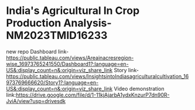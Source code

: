 # India's Agricultural In Crop Production Analysis-NM2023TMID16233
new repo
Dashboard link-https://public.tableau.com/views/Areainacresregion-wise_16973765241550/Dashboard1?:language=en-US&:display_count=n&:origin=viz_share_link
Story link-https://public.tableau.com/views/InsightsintoIndiasagriculturalcultivation_16973769666620/Story1?:language=en-US&:display_count=n&:origin=viz_share_link
Video demonstration link:https://drive.google.com/file/d/1-11kjAjarbA1ydxKnzurP7dn90R-JviA/view?usp=drivesdk
